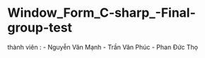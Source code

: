 # Window_Form_C-sharp_-Final-group-test
thành viên : - Nguyễn Văn Mạnh
             - Trần Văn Phúc
             - Phan Đức Thọ
